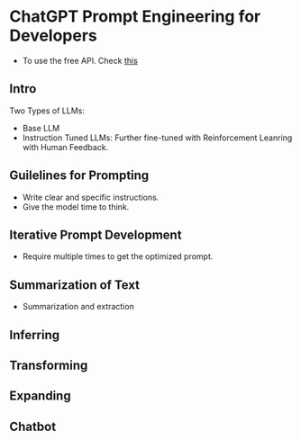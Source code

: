 # ChatGPT Prompt Engineering for Developers
- To use the free API. Check [this](https://github.com/xtekky/gpt4free)

## Intro
Two Types of LLMs:
- Base LLM
- Instruction Tuned LLMs: Further fine-tuned with Reinforcement Leanring with Human Feedback.

## Guilelines for Prompting
- Write clear and specific instructions.
- Give the model time to think.

## Iterative Prompt Development
- Require multiple times to get the optimized prompt.

## Summarization of Text
- Summarization and extraction

## Inferring

## Transforming

## Expanding

## Chatbot


